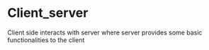 # Client_server
Client side interacts with server where server provides some basic functionalities to the client 
